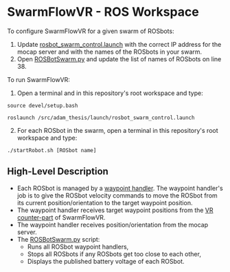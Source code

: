 # SwarmFlowVR - ROS Workspace

To configure SwarmFlowVR for a given swarm of ROSbots:
1. Update [rosbot_swarm_control.launch](/src/adam_thesis/launch/rosbot_swarm_control.launch) with the correct IP address for the mocap server and with the names of the ROSbots in your swarm.
2. Open [ROSBotSwarm.py](/src/adam_thesis/scripts/ROSBotSwarm.py) and update the list of names of ROSbots on line 38.

To run SwarmFlowVR:
1. Open a terminal and in this repository's root workspace and type:
```
source devel/setup.bash

roslaunch /src/adam_thesis/launch/rosbot_swarm_control.launch
```
2. For each ROSbot in the swarm, open a terminal in this repository's root workspace and type:
```
./startRobot.sh [ROSbot name]
```

## High-Level Description
- Each ROSbot is managed by a [waypoint handler](/src/adam_thesis/scripts/ROSBotWaypointHandler.py). The waypoint handler's job is to give the ROSbot velocity commands to move the ROSbot from its current position/orientation to the target waypoint position.
- The waypoint handler receives target waypoint positions from the [VR counter-part](https://github.com/pooleya19/SwarmFlowVR-Unity) of SwarmFlowVR.
- The waypoint handler receives position/orientation from the mocap server.
- The [ROSBotSwarm.py](/src/adam_thesis/scripts/ROSBotSwarm.py) script: 
    - Runs all ROSbot waypoint handlers,
    - Stops all ROSbots if any ROSbots get too close to each other,
    - Displays the published battery voltage of each ROSbot.

